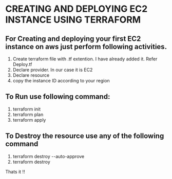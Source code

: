 # CREATING AND DEPLOYING EC2 INSTANCE USING TERRAFORM

## For Creating and deploying your first EC2 instance on aws just perform following activities.

1. Create terraform file with .tf extention. I have already added it. Refer Deploy.tf
2. Declare provider. In our case it is EC2
3. Declare resource
4. copy the instance ID according to your region

## To Run use following command:

1. terraform init
2. terraform plan
3. terraform apply

## To Destroy the resource use any of the following command
1. terraform destroy --auto-approve 
2. terraform destroy

Thats it !!